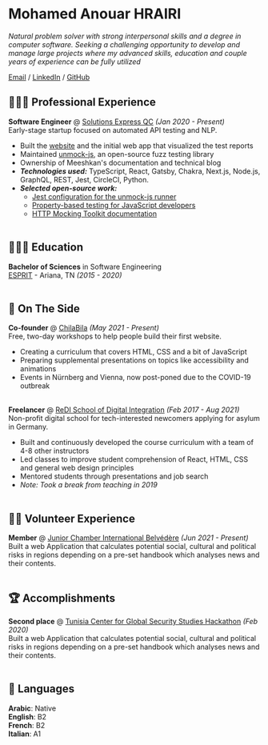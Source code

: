 # Mohamed Anouar HRAIRI

_Natural problem solver with strong interpersonal skills and a degree in computer software. Seeking a challenging opportunity to develop and manage large projects where my advanced skills, education and couple years of experience can be fully utilized_ <br>

[Email](mailto:medanouar.hrairi@gmail.com) / [LinkedIn](https://www.linkedin.com/in/mohamedanouarhrairi/) / [GitHub](https://github.com/siees)

## 👩🏼‍💻 Professional Experience

**Software Engineer** @ [Solutions Express QC](https://www.facebook.com/solutionsexpressqc) _(Jan 2020 - Present)_ <br>
Early-stage startup focused on automated API testing and NLP.
  - Built the [website](https://meeshkan.com/) and the initial web app that visualized the test reports
  - Maintained [unmock-js](https://github.com/meeshkan/unmock-js), an open-source fuzz testing library
  - Ownership of Meeshkan's documentation and technical blog
  - **_Technologies used:_** TypeScript, React, Gatsby, Chakra, Next.js, Node.js, GraphQL, REST, Jest, CircleCI, Python.
  - **_Selected open-source work:_**
    - [Jest configuration for the unmock-js runner](https://github.com/meeshkan/unmock-jest-runner)
    - [Property-based testing for JavaScript developers](https://dev.to/meeshkan/property-based-testing-for-javascript-developers-21b2)
    - [HTTP Mocking Toolkit documentation](https://github.com/meeshkan/hmt)
    <br><br>

## 👩🏼‍🎓 Education

**Bachelor of Sciences** in Software Engineering<br>
[ESPRIT](https://esprit.tn) - Ariana, TN _(2015 - 2020)_
<br><br>

## 📌 On The Side

**Co-founder** @ [ChilaBila](https://chilabila.shop/) _(May 2021 - Present)_ <br>
Free, two-day workshops to help people build their first website.
  - Creating a curriculum that covers HTML, CSS and a bit of JavaScript 
  - Preparing supplemental presentations on topics like accessibility and animations
  - Events in Nürnberg and Vienna, now post-poned due to the COVID-19 outbreak 
  <br><br>

**Freelancer** @ [ReDI School of Digital Integration](https://www.redi-school.org/) _(Feb 2017 - Aug 2021)_<br>
Non-profit digital school for tech-interested newcomers applying for asylum in Germany.
  - Built and continuously developed the course curriculum with a team of 4-8 other instructors
  - Led classes to improve student comprehension of React, HTML, CSS and general web design principles
  - Mentored students through presentations and job search
  - _Note: Took a break from teaching in 2019_
  <br><br>

## 🙋‍♂️ Volunteer Experience
    
**Member** @ [Junior Chamber International Belvédère](https://jci.cc) _(Jun 2021 - Present)_ <br>
Built a web Application that calculates potential social, cultural and political risks in regions depending on a pre-set handbook which analyses news and their contents.
<br><br>
  
## 🏆 Accomplishments

**Second place** @ [Tunisia Center for Global Security Studies Hackathon](http://www.ctesg.org) _(Feb 2020)_ <br>
Built a web Application that calculates potential social, cultural and political risks in regions depending on a pre-set handbook which analyses news and their contents.
<br><br>

## 💬 Languages

**Arabic**: Native <br>
**English**: B2 <br>
**French**: B2 <br>
**Italian**: A1
<br><br>
